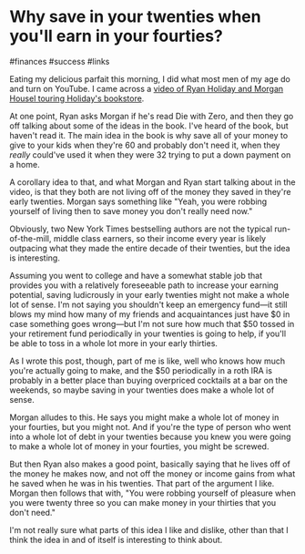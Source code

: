 # Why save in your twenties when you'll earn in your fourties?

#finances #success #links 

Eating my delicious parfait this morning, I did what most men of my age do and turn on YouTube. I came across a [video of Ryan Holiday and Morgan Housel touring Holiday's bookstore](https://youtu.be/RHayBwf8cJY?si=CWmPXyqh7S0gTHKJ&t=356).

At one point, Ryan asks Morgan if he's read Die with Zero, and then they go off talking about some of the ideas in the book. I've heard of the book, but haven't read it. The main idea in the book is why save all of your money to give to your kids when they're 60 and probably don't need it, when they *really* could've used it when they were 32 trying to put a down payment on a home.

A corollary idea to that, and what Morgan and Ryan start talking about in the video, is that they both are not living off of the money they saved in they're early twenties. Morgan says something like "Yeah, you were robbing yourself of living then to save money you don't really need now."

Obviously, two New York Times bestselling authors are not the typical run-of-the-mill, middle class earners, so their income every year is likely outpacing what they made the entire decade of their twenties, but the idea is interesting.

Assuming you went to college and have a somewhat stable job that provides you with a relatively foreseeable path to increase your earning potential, saving ludicrously in your early twenties might not make a whole lot of sense. I'm not saying you shouldn't keep an emergency fund—it still blows my mind how many of my friends and acquaintances just have $0 in case something goes wrong—but I'm not sure how much that $50 tossed in your retirement fund periodically in your twenties is going to help, if you'll be able to toss in a whole lot more in your early thirties.

As I wrote this post, though, part of me is like, well who knows how much you're actually going to make, and the $50 periodically in a roth IRA is probably in a better place than buying overpriced cocktails at a bar on the weekends, so maybe saving in your twenties does make a whole lot of sense.

Morgan alludes to this. He says you might make a whole lot of money in your fourties, but you might not. And if you're the type of person who went into a whole lot of debt in your twenties because you knew you were going to make a whole lot of money in your fourties, you might be screwed.

But then Ryan also makes a good point, basically saying that he lives off of the money he makes now, and not off the money or income gains from what he saved when he was in his twenties. That part of the argument I like. Morgan then follows that with, "You were robbing yourself of pleasure when you were twenty three so you can make money in your thirties that you don't need."

I'm not really sure what parts of this idea I like and dislike, other than that I think the idea in and of itself is interesting to think about.